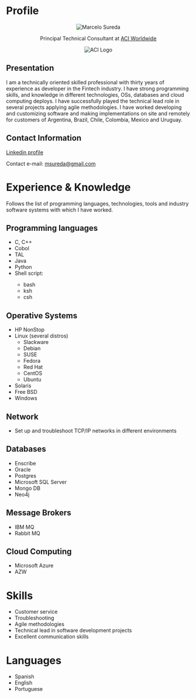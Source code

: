 <h1>Profile</h1>

<center>

<img src="https://media.licdn.com/dms/image/v2/C4D03AQF0J4gnBUSBxg/profile-displayphoto-shrink_100_100/profile-displayphoto-shrink_100_100/0/1517036086197?e=1733961600&v=beta&t=zktBF9WIDtRxcUDhewLmYYxr9aVXAPL9Olt2eHTJHHw" alt="Marcelo Sureda">

<p>
Principal Technical Consultant at <a href="https://www.aciworldwide.com/">ACI Worldwide</a>
</p>

<img src="https://media.licdn.com/dms/image/v2/D560BAQF-RFXMrIE5VQ/company-logo_100_100/company-logo_100_100/0/1714485932662/aci_worldwide_logo?e=1736380800&v=beta&t=RoYVuLo6DqjgE4q4b6FULHQvX0m26EJWc3BOyvfHCaQ" alt="ACI Logo">

</center>

<h2>Presentation</h2>

I am a technically oriented skilled professional with thirty years of experience as developer in the Fintech industry. I have strong programming skills, and knowledge in different technologies, OSs, databases and cloud computing deploys. I have successfully played the technical lead role in several projects applying agile methodologies. I have worked developing and customizing software and making implementations on site and remotely for customers of Argentina, Brazil, Chile, Colombia, Mexico and Uruguay.

<h2>Contact Information</h2>

<a href="https://www.linkedin.com/in/marcelosureda/">Linkedin profile</a>

Contact e-mail: <a href="mailto:msureda@gmail.com">msureda@gmail.com</a>

<h1>Experience & Knowledge</h1>

Follows the list of programming languages, technologies, tools and industry software systems with which I have worked.

<h2>Programming languages</h2>

<ul>
<li>C, C++</li>
<li>Cobol</li>
<li>TAL</li>
<li>Java</li>
<li>Python</li>
<li>Shell script:</li>
<ul>
<li>bash</li>
<li>ksh</li>
<li>csh</li>
</ul>
</ul>

<h2>Operative Systems</h2>

<ul>
<li>HP NonStop</li>
<li>Linux (several distros)
<ul>
<li>Slackware</li>
<li>Debian</li>
<li>SUSE</li>
<li>Fedora</li>
<li>Red Hat</li>
<li>CentOS</li>
<li>Ubuntu</li>
</ul>
</li>
<li>Solaris</li>
<li>Free BSD</li>
<li>Windows</li>
</ul>

<h2>Network</h2>

<ul>
<li>Set up and troubleshoot TCP/IP networks in different environments</li>
</ul>

<h2>Databases</h2>

<ul>
<li>Enscribe</li>
<li>Oracle</li>
<li>Postgres</li>
<li>Microsoft SQL Server</li>
<li>Mongo DB</li>
<li>Neo4j</li>
</ul>

<h2>Message Brokers</h2>

<ul>
<li>IBM MQ</li>
<li>Rabbit MQ</li>
</ul>

<h2>Cloud Computing</h2>

<ul>
<li>Microsoft Azure</li>
<li>AZW</li>
</ul>

<h1>Skills</h1>

<ul>
<li>Customer service</li>
<li>Troubleshooting</li>
<li>Agile methodologies</li>
<li>Technical lead in software development projects</li>
<li>Excellent communication skills</li>
</ul>

<h1>Languages</h1>

<ul>
<li>Spanish</li>
<li>English</li>
<li>Portuguese</li>
</ul>
